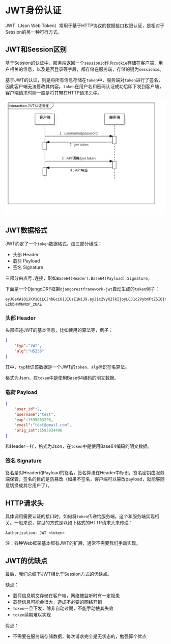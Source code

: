 # JWT身份认证

JWT（Json Web Token）常用于基于HTTP协议的数据接口权限认证，是相对于Session的另一种可行方式。

## JWT和Session区别

基于Session的认证中，服务端返回一个`sessionId`作为`cookie`存储在客户端，用户相关的信息，以及是否登录等字段，都存储在服务端，存储的键为`sessionId`。

基于JWT的认证，则是将所有信息存储在`token`中，服务端对`token`进行了签名，因此客户端无法篡改其内容。`token`在用户名和密码认证成功后即下发到客户端，客户端请求时则一般是将其带在HTTP请求头中。

![](res/1.png)

## JWT数据格式

JWT约定了一个`token`数据格式，由三部分组成：

* 头部 Header
* 载荷 Payload
* 签名 Signature

三部分由点号`.`连接，形如`Base64(Header).Base64(Payload).Signature`。

下面是一个DjangoDRF框架`djangorestframework-jwt`自动生成的`token`例子：

```
eyJ0eXAiOiJKV1QiLCJhbGciOiJIUzI1NiJ9.eyJ1c2VyX2lkIjoyLCJ1c2VybmFtZSI6InRlc3QiLCJleHAiOjE1OTU4NjMyOTYsImVtYWlsIjoidGVzdEBnbWFpbC5jb20iLCJvcmlnX2lhdCI6MTU5NTgzNDQ5Nn0.SwLv5sj3Bg7I9cTYzFifSe6DiR-EzbbH4MNMzP_zOAE
```

### 头部 Header

头部描述JWT的基本信息，比如使用的算法等，例子：

```json
{
    "typ":"JWT",
    "alg":"HS256"
}
```

其中，`typ`标识该数据是一个JWT的`token`，`alg`标识签名算法。

格式为Json，在`token`中是使用Base64编码的明文数据。

### 载荷 Payload

```json
{
    "user_id":2,
    "username":"test",
    "exp":1595863296,
    "email":"test@gmail.com",
    "orig_iat":1595834496
}
```

和Header一样，格式为Json，在`token`中是使用Base64编码的明文数据。

### 签名 Signature

签名是对Header和Payload的签名，签名算法在Header中标识。签名密钥由服务端保管，签名的目的是防篡改（如果不签名，客户端可以篡改payload，就能够随意切换成其它用户了）。

## HTTP请求头

具体调用需要认证的接口时，如何将`token`传递给服务端，这个和服务端实现相关。一般来说，常见的方式是以如下格式的HTTP请求头来传递：

```
Authorization: JWT <token>
```

注：各种Web框架基本都有JWT的扩展，通常不需要我们手动实现。

## JWT的优缺点

最后，我们总结下JWT相比于Session方式的优缺点。

缺点：

* 载荷信息明文存储在客户端，网络被监听时有一定隐患
* 载荷信息可能会很大，造成不必要的网络开销
* `token`一旦下发，除非自动过期，不能手动使其失效
* `token`续期难以实现

优点：

* 不需要在服务端存储数据，每次请求完全是无状态的，勉强算个优点
